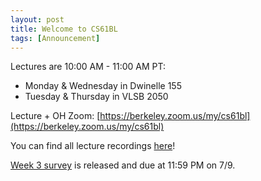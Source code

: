 ```yaml
---
layout: post
title: Welcome to CS61BL
tags: [Announcement]
---
```


Lectures are 10:00 AM - 11:00 AM PT:
 - Monday & Wednesday in Dwinelle 155
 - Tuesday & Thursday in VLSB 2050

Lecture + OH Zoom: [https://berkeley.zoom.us/my/cs61bl](https://berkeley.zoom.us/my/cs61bl)

You can find all lecture recordings [here](https://bcourses.berkeley.edu/courses/1535549/external_tools/90481)!

[Week 3 survey](https://forms.gle/ugEzMdCbo9k1CEvp9 ) is released and due at 11:59 PM on 7/9. 